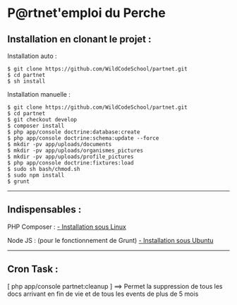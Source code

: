P@rtnet'emploi du Perche
======================


Installation en clonant le projet :
-----------------
Installation auto :

    $ git clone https://github.com/WildCodeSchool/partnet.git
    $ cd partnet
    $ sh install

Installation manuelle :

    $ git clone https://github.com/WildCodeSchool/partnet.git
    $ cd partnet
    $ git checkout develop
    $ composer install
    $ php app/console doctrine:database:create
    $ php app/console doctrine:schema:update --force
    $ mkdir -pv app/uploads/documents
    $ mkdir -pv app/uploads/organismes_pictures
    $ mkdir -pv app/uploads/profile_pictures
    $ php app/console doctrine:fixtures:load
    $ sudo sh bash/chmod.sh
    $ sudo npm install
    $ grunt


----------
Indispensables :
----------------------
PHP Composer :
[- Installation sous Linux](https://getcomposer.org/doc/00-intro.md#installation-linux-unix-osx)

Node JS : (pour le fonctionnement de Grunt)
[- Installation sous Ubuntu ](http://doc.ubuntu-fr.org/nodejs)

----------
Cron Task :
----------------------
[ php app/console partnet:cleanup ] ==> Permet la suppression de tous les docs arrivant en fin de vie et de tous les events de plus de 5 mois

